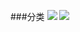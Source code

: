 ###分类
![](https://upload-images.jianshu.io/upload_images/9249356-87df862c095cf269.png?imageMogr2/auto-orient/strip%7CimageView2/2/w/1240)
![](https://upload-images.jianshu.io/upload_images/9249356-f002c2130073d3c9.png?imageMogr2/auto-orient/strip%7CimageView2/2/w/1240)

